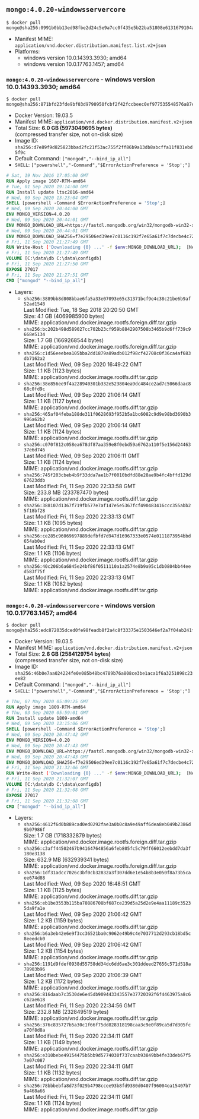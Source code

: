 ## `mongo:4.0.20-windowsservercore`

```console
$ docker pull mongo@sha256:0991b0bb13ed98fbe2d24c5e9a7cc0f435e5b22ba51808e6131679104a24e09d
```

-	Manifest MIME: `application/vnd.docker.distribution.manifest.list.v2+json`
-	Platforms:
	-	windows version 10.0.14393.3930; amd64
	-	windows version 10.0.17763.1457; amd64

### `mongo:4.0.20-windowsservercore` - windows version 10.0.14393.3930; amd64

```console
$ docker pull mongo@sha256:871bfd23fde9bf03d9790950fcbf2f42fccbeec0ef977535548576a87e711c7b
```

-	Docker Version: 19.03.5
-	Manifest MIME: `application/vnd.docker.distribution.manifest.v2+json`
-	Total Size: **6.0 GB (5973049695 bytes)**  
	(compressed transfer size, not on-disk size)
-	Image ID: `sha256:d7e89f9d825823bbad2fc21f53ac755f2ff86b9a13db8abcffa11f831ebd5f9c`
-	Default Command: `["mongod","--bind_ip_all"]`
-	`SHELL`: `["powershell","-Command","$ErrorActionPreference = 'Stop';"]`

```dockerfile
# Sat, 19 Nov 2016 17:05:00 GMT
RUN Apply image 1607-RTM-amd64
# Tue, 01 Sep 2020 19:14:00 GMT
RUN Install update ltsc2016-amd64
# Wed, 09 Sep 2020 13:23:04 GMT
SHELL [powershell -Command $ErrorActionPreference = 'Stop';]
# Wed, 09 Sep 2020 20:44:00 GMT
ENV MONGO_VERSION=4.0.20
# Wed, 09 Sep 2020 20:44:01 GMT
ENV MONGO_DOWNLOAD_URL=https://fastdl.mongodb.org/win32/mongodb-win32-x86_64-2008plus-ssl-4.0.20-signed.msi
# Wed, 09 Sep 2020 20:44:01 GMT
ENV MONGO_DOWNLOAD_SHA256=f7e29506ed39ee7c0116c192f7e65a61f7c7decbe4c723aa8c6343079f28a7bb
# Fri, 11 Sep 2020 21:27:49 GMT
RUN Write-Host ('Downloading {0} ...' -f $env:MONGO_DOWNLOAD_URL); 	[Net.ServicePointManager]::SecurityProtocol = [Net.SecurityProtocolType]::Tls12; 	(New-Object System.Net.WebClient).DownloadFile($env:MONGO_DOWNLOAD_URL, 'mongo.msi'); 		if ($env:MONGO_DOWNLOAD_SHA256) { 		Write-Host ('Verifying sha256 ({0}) ...' -f $env:MONGO_DOWNLOAD_SHA256); 		if ((Get-FileHash mongo.msi -Algorithm sha256).Hash -ne $env:MONGO_DOWNLOAD_SHA256) { 			Write-Host 'FAILED!'; 			exit 1; 		}; 	}; 		Write-Host 'Installing ...'; 	Start-Process msiexec -Wait 		-ArgumentList @( 			'/i', 			'mongo.msi', 			'/quiet', 			'/qn', 			'INSTALLLOCATION=C:\mongodb', 			'ADDLOCAL=all' 		); 	$env:PATH = 'C:\mongodb\bin;' + $env:PATH; 	[Environment]::SetEnvironmentVariable('PATH', $env:PATH, [EnvironmentVariableTarget]::Machine); 		Write-Host 'Verifying install ...'; 	Write-Host '  mongo --version'; mongo --version; 	Write-Host '  mongod --version'; mongod --version; 		Write-Host 'Removing ...'; 	Remove-Item C:\windows\installer\*.msi -Force; 	Remove-Item mongo.msi -Force; 		Write-Host 'Complete.';
# Fri, 11 Sep 2020 21:27:49 GMT
VOLUME [C:\data\db C:\data\configdb]
# Fri, 11 Sep 2020 21:27:50 GMT
EXPOSE 27017
# Fri, 11 Sep 2020 21:27:51 GMT
CMD ["mongod" "--bind_ip_all"]
```

-	Layers:
	-	`sha256:3889bb8d808bbae6fa5a33e07093e65c31371bcf9e4c38c21be6b9af52ad1548`  
		Last Modified: Tue, 18 Sep 2018 20:20:50 GMT  
		Size: 4.1 GB (4069985900 bytes)  
		MIME: application/vnd.docker.image.rootfs.foreign.diff.tar.gzip
	-	`sha256:bc202b498d589027cc702b23cf959b8842907508b3465b9d6ff739c9668e5134`  
		Size: 1.7 GB (1669268544 bytes)  
		MIME: application/vnd.docker.image.rootfs.foreign.diff.tar.gzip
	-	`sha256:c1d56eeebea105bba2dd1879a89adb012f98cf42708c0f36ca4af683db7162a2`  
		Last Modified: Wed, 09 Sep 2020 16:49:22 GMT  
		Size: 1.1 KB (1123 bytes)  
		MIME: application/vnd.docker.image.rootfs.diff.tar.gzip
	-	`sha256:38e856ee9f4a228940301b332e523804ea9dc484ce2ad7c5066daac868c0fd9c`  
		Last Modified: Wed, 09 Sep 2020 21:06:14 GMT  
		Size: 1.1 KB (1127 bytes)  
		MIME: application/vnd.docker.image.rootfs.diff.tar.gzip
	-	`sha256:465af04feba188de311f0628693f952b5a1bc6082c9d9e98bd3690b3996a62b2`  
		Last Modified: Wed, 09 Sep 2020 21:06:14 GMT  
		Size: 1.1 KB (1124 bytes)  
		MIME: application/vnd.docker.image.rootfs.diff.tar.gzip
	-	`sha256:c070f812c058ea678df87aa359e8f0ebd59a6762a110f5e156d2446337e6d746`  
		Last Modified: Wed, 09 Sep 2020 21:06:11 GMT  
		Size: 1.1 KB (1124 bytes)  
		MIME: application/vnd.docker.image.rootfs.diff.tar.gzip
	-	`sha256:745f203cbeb4b9f33dda7ae1b7f0010bdfd88e28ae9b4fc4bffd129d67623ddb`  
		Last Modified: Fri, 11 Sep 2020 22:33:58 GMT  
		Size: 233.8 MB (233787470 bytes)  
		MIME: application/vnd.docker.image.rootfs.diff.tar.gzip
	-	`sha256:388107d1367f719fb577e7af147e5e5367fcf490483416ccc355abb25f18bf28`  
		Last Modified: Fri, 11 Sep 2020 22:33:13 GMT  
		Size: 1.1 KB (1095 bytes)  
		MIME: application/vnd.docker.image.rootfs.diff.tar.gzip
	-	`sha256:ce285c96069697889defbfd7d947d16967333e0574e0111873954bbd654ab0ed`  
		Last Modified: Fri, 11 Sep 2020 22:33:13 GMT  
		Size: 1.1 KB (1106 bytes)  
		MIME: application/vnd.docker.image.rootfs.diff.tar.gzip
	-	`sha256:40c206b6a6845e24bf86f0511110a1a2574e8b9a95c1db0804bb44eed583f75f`  
		Last Modified: Fri, 11 Sep 2020 22:33:13 GMT  
		Size: 1.1 KB (1082 bytes)  
		MIME: application/vnd.docker.image.rootfs.diff.tar.gzip

### `mongo:4.0.20-windowsservercore` - windows version 10.0.17763.1457; amd64

```console
$ docker pull mongo@sha256:edc872035dced0fe98feadb8f2a4c8f33375e1503646ef2a7f04ab241f283730
```

-	Docker Version: 19.03.5
-	Manifest MIME: `application/vnd.docker.distribution.manifest.v2+json`
-	Total Size: **2.6 GB (2584129754 bytes)**  
	(compressed transfer size, not on-disk size)
-	Image ID: `sha256:46b0e7aa024224fe0e085b48bc4789b76a808ce3be1aca1f6a3251098c23ee82`
-	Default Command: `["mongod","--bind_ip_all"]`
-	`SHELL`: `["powershell","-Command","$ErrorActionPreference = 'Stop';"]`

```dockerfile
# Thu, 07 May 2020 05:09:25 GMT
RUN Apply image 1809-RTM-amd64
# Thu, 03 Sep 2020 05:59:01 GMT
RUN Install update 1809-amd64
# Wed, 09 Sep 2020 13:15:06 GMT
SHELL [powershell -Command $ErrorActionPreference = 'Stop';]
# Wed, 09 Sep 2020 20:47:42 GMT
ENV MONGO_VERSION=4.0.20
# Wed, 09 Sep 2020 20:47:43 GMT
ENV MONGO_DOWNLOAD_URL=https://fastdl.mongodb.org/win32/mongodb-win32-x86_64-2008plus-ssl-4.0.20-signed.msi
# Wed, 09 Sep 2020 20:47:43 GMT
ENV MONGO_DOWNLOAD_SHA256=f7e29506ed39ee7c0116c192f7e65a61f7c7decbe4c723aa8c6343079f28a7bb
# Fri, 11 Sep 2020 21:32:06 GMT
RUN Write-Host ('Downloading {0} ...' -f $env:MONGO_DOWNLOAD_URL); 	[Net.ServicePointManager]::SecurityProtocol = [Net.SecurityProtocolType]::Tls12; 	(New-Object System.Net.WebClient).DownloadFile($env:MONGO_DOWNLOAD_URL, 'mongo.msi'); 		if ($env:MONGO_DOWNLOAD_SHA256) { 		Write-Host ('Verifying sha256 ({0}) ...' -f $env:MONGO_DOWNLOAD_SHA256); 		if ((Get-FileHash mongo.msi -Algorithm sha256).Hash -ne $env:MONGO_DOWNLOAD_SHA256) { 			Write-Host 'FAILED!'; 			exit 1; 		}; 	}; 		Write-Host 'Installing ...'; 	Start-Process msiexec -Wait 		-ArgumentList @( 			'/i', 			'mongo.msi', 			'/quiet', 			'/qn', 			'INSTALLLOCATION=C:\mongodb', 			'ADDLOCAL=all' 		); 	$env:PATH = 'C:\mongodb\bin;' + $env:PATH; 	[Environment]::SetEnvironmentVariable('PATH', $env:PATH, [EnvironmentVariableTarget]::Machine); 		Write-Host 'Verifying install ...'; 	Write-Host '  mongo --version'; mongo --version; 	Write-Host '  mongod --version'; mongod --version; 		Write-Host 'Removing ...'; 	Remove-Item C:\windows\installer\*.msi -Force; 	Remove-Item mongo.msi -Force; 		Write-Host 'Complete.';
# Fri, 11 Sep 2020 21:32:07 GMT
VOLUME [C:\data\db C:\data\configdb]
# Fri, 11 Sep 2020 21:32:08 GMT
EXPOSE 27017
# Fri, 11 Sep 2020 21:32:08 GMT
CMD ["mongod" "--bind_ip_all"]
```

-	Layers:
	-	`sha256:4612f6d0b889cad0ed0292fae3a0b0c8a9e49aff6dea8eb049b2386d9b07986f`  
		Size: 1.7 GB (1718332879 bytes)  
		MIME: application/vnd.docker.image.rootfs.foreign.diff.tar.gzip
	-	`sha256:c3aff44502467b94164764856a6feb805fc5c79ff66012eebdd7da3f180e3138`  
		Size: 632.9 MB (632939341 bytes)  
		MIME: application/vnd.docker.image.rootfs.foreign.diff.tar.gzip
	-	`sha256:1df31adcc7026c3bf0cb32832a3f307dd6e1e54b8b3e050f8a73b5caee674d88`  
		Last Modified: Wed, 09 Sep 2020 16:48:51 GMT  
		Size: 1.1 KB (1125 bytes)  
		MIME: application/vnd.docker.image.rootfs.diff.tar.gzip
	-	`sha256:eb1be3553b115ba70886708bf687ce239d5a25d2e9e4aa11189c35235da9fa1e`  
		Last Modified: Wed, 09 Sep 2020 21:06:42 GMT  
		Size: 1.2 KB (1159 bytes)  
		MIME: application/vnd.docker.image.rootfs.diff.tar.gzip
	-	`sha256:b6a3eb42e6e9f3cc36521ba0c9062e49b9c4e7037712d293cb18bd5c8eeedcb0`  
		Last Modified: Wed, 09 Sep 2020 21:06:42 GMT  
		Size: 1.2 KB (1154 bytes)  
		MIME: application/vnd.docker.image.rootfs.diff.tar.gzip
	-	`sha256:1191d9fdef0938d55758dd34dc6dd6ae3c301ddeed27656c571d518a78903b96`  
		Last Modified: Wed, 09 Sep 2020 21:06:39 GMT  
		Size: 1.2 KB (1172 bytes)  
		MIME: application/vnd.docker.image.rootfs.diff.tar.gzip
	-	`sha256:816daab7c3530de6e45db909443343557e37720392f6f4463975a8c6c62ae618`  
		Last Modified: Fri, 11 Sep 2020 22:34:56 GMT  
		Size: 232.8 MB (232849519 bytes)  
		MIME: application/vnd.docker.image.rootfs.diff.tar.gzip
	-	`sha256:376c835727b5a30c1f66f75dd828318198caa3c9e0f89ca5d7d305fca70f8d8a`  
		Last Modified: Fri, 11 Sep 2020 22:34:11 GMT  
		Size: 1.1 KB (1149 bytes)  
		MIME: application/vnd.docker.image.rootfs.diff.tar.gzip
	-	`sha256:e310bebe49154475b5bb9d5774030f737caab93849bb4fe33deb67f57e07c087`  
		Last Modified: Fri, 11 Sep 2020 22:34:11 GMT  
		Size: 1.1 KB (1132 bytes)  
		MIME: application/vnd.docker.image.rootfs.diff.tar.gzip
	-	`sha256:78bbbebfa8d73f029b4798ccee93b8fd9380d0407f96004ea15407b79a468a66`  
		Last Modified: Fri, 11 Sep 2020 22:34:11 GMT  
		Size: 1.1 KB (1124 bytes)  
		MIME: application/vnd.docker.image.rootfs.diff.tar.gzip
